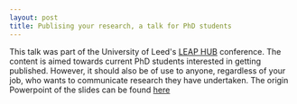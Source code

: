 ```yaml
---
layout: post
title: Publising your research, a talk for PhD students
---
```


This talk was part of the University of Leed's
[LEAP HUB](https://speakerdeck.com/robinlovelace/publishing-during-your-phd)
conference. The content is aimed towards
current PhD students interested in getting published.
However, it should also be of use to anyone, regardless of your
job, who wants to communicate research they have undertaken.
The origin Powerpoint of the slides can be found [here](https://www.dropbox.com/s/pglch3kau588eq4/Publishing%20during%20your%20PhD.ppt)

<script async class="speakerdeck-embed" data-id="bcc9e2909c7a0131526e6a6e3dccec79" data-ratio="1.41436464088398" src="//speakerdeck.com/assets/embed.js"></script>
